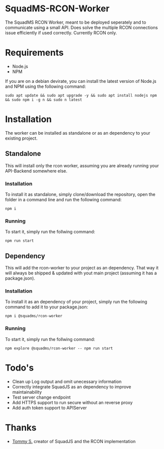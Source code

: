 # SquadMS-RCON-Worker
The SquadMS RCON Worker, meant to be deployed seperately and to communicate using a small API. 
Does solve the multiple RCON connections issue efficiently if used correctly. Currently RCON only.

# Requirements
- Node.js
- NPM

If you are on a debian devirate, you can install the latest version of Node.js and NPM using the following command:
```
sudo apt update && sudo apt upgrade -y && sudo apt install nodejs npm && sudo npm i -g n && sudo n latest
```

# Installation
The worker can be installed as standalone or as an dependency to your existing project.

## Standalone
This will install only the rcon worker, assuming you are already running your API-Backend somewhere else.

### Installation
To install it as standalone, simply clone/download the repository, open the folder in a command line and run 
the following command:
```
npm i
```

### Running
To start it, simply run the follwing command:
```
npm run start
```

## Dependency
This will add the rcon-worker to your project as an dependency. That way it will always be shipped & updated with yout main project (assuming it has a package.json).

### Installation
To install it as an dependency of your project, simply run the following command to add it to your package.json:
```
npm i @squadms/rcon-worker
```

### Running
To start it, simply run the follwing command:
```
npm explore @squadms/rcon-worker -- npm run start
```

# Todo's
- Clean up Log output and omit unecessary information
- Correctly integrate SquadJS as an dependency to improve maintainability
- Test server change endpoint
- Add HTTPS support to run secure without an reverse proxy
- Add auth token support to APIServer

# Thanks
- [Tommy S.](https://github.com/Thomas-Smyth) creator of SquadJS and the RCON implementation
